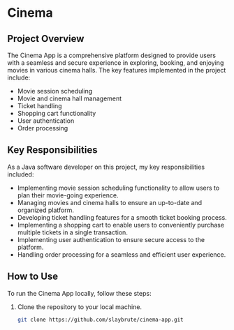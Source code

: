 # Cinema

## Project Overview

The Cinema App is a comprehensive platform designed to provide users with a seamless and secure experience in exploring, booking, and enjoying movies in various cinema halls. The key features implemented in the project include:

- Movie session scheduling
- Movie and cinema hall management
- Ticket handling
- Shopping cart functionality
- User authentication
- Order processing

## Key Responsibilities

As a Java software developer on this project, my key responsibilities included:

- Implementing movie session scheduling functionality to allow users to plan their movie-going experience.
- Managing movies and cinema halls to ensure an up-to-date and organized platform.
- Developing ticket handling features for a smooth ticket booking process.
- Implementing a shopping cart to enable users to conveniently purchase multiple tickets in a single transaction.
- Implementing user authentication to ensure secure access to the platform.
- Handling order processing for a seamless and efficient user experience.

## How to Use

To run the Cinema App locally, follow these steps:

1. Clone the repository to your local machine.
   ```bash
   git clone https://github.com/slaybrute/cinema-app.git

